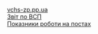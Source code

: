 <a href="https://vchs-zp.pp.ua">vchs-zp.pp.ua</a><br>
<a href="https://vchs-zp.pp.ua/page/zvit-po-vsp.html">Звіт по ВСП</a><br>
<a href="https://vchs-zp.pp.ua/page/pokazniki-roboti-na-postah.html">Показники роботи на постах</a><br>
